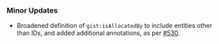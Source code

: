 ### Minor Updates

* Broadened definition of `gist:isAllocatedBy` to include entities other than IDs, and added additional annotations, as per [#530](https://github.com/semanticarts/gist/issues/530).
    